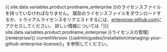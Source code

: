{{ site.data.variables.product.prodname_enterprise }}のライセンスファイルを持っていなければなりません。 既存のライセンスファイルをダウンロードするか、トライアルライセンスをリクエストするには、[enterprise.github.com](https://enterprise.github.com/download)にアクセスしてください。 詳しい情報については「[{{ site.data.variables.product.prodname_enterprise }}ライセンスの管理](/enterprise/{{ currentVersion }}/admin/guides/installation/managing-your-github-enterprise-license/)」を参照してください。
